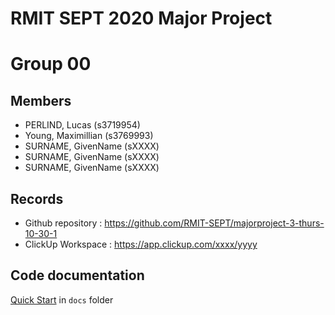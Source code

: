 # RMIT SEPT 2020 Major Project

# Group 00

## Members
* PERLIND, Lucas (s3719954)
* Young, Maximillian (s3769993)
* SURNAME, GivenName (sXXXX)
* SURNAME, GivenName (sXXXX)
* SURNAME, GivenName (sXXXX)

## Records

* Github repository : https://github.com/RMIT-SEPT/majorproject-3-thurs-10-30-1
* ClickUp Workspace : https://app.clickup.com/xxxx/yyyy


## Code documentation

[Quick Start](/docs/README.md) in `docs` folder
